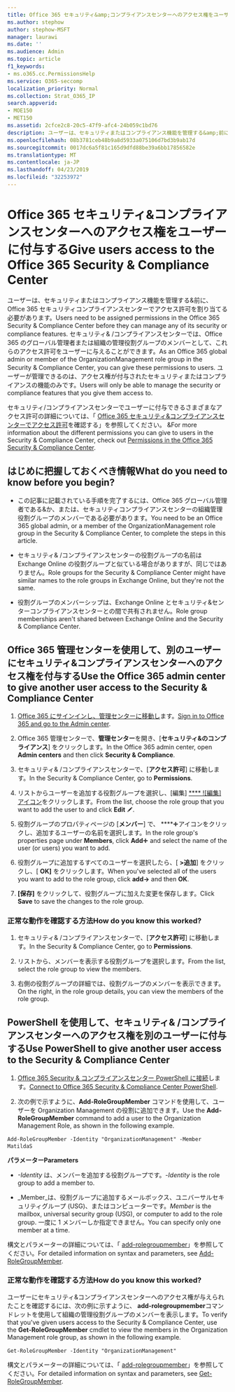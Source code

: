 ```yaml
---
title: Office 365 セキュリティ&amp;コンプライアンスセンターへのアクセス権をユーザーに付与する
ms.author: stephow
author: stephow-MSFT
manager: laurawi
ms.date: ''
ms.audience: Admin
ms.topic: article
f1_keywords:
- ms.o365.cc.PermissionsHelp
ms.service: O365-seccomp
localization_priority: Normal
ms.collection: Strat_O365_IP
search.appverid:
- MOE150
- MET150
ms.assetid: 2cfce2c8-20c5-47f9-afc4-24b059c1bd76
description: ユーザーは、セキュリティまたはコンプライアンス機能を管理する&amp;前に、Office 365 セキュリティコンプライアンスセンターでアクセス許可を割り当てる必要があります。
ms.openlocfilehash: 08b3781ceb48b9a8d5933a075106d7bd3b9ab17d
ms.sourcegitcommit: 0017dc6a5f81c165d9dfd88be39a6bb17856582e
ms.translationtype: MT
ms.contentlocale: ja-JP
ms.lasthandoff: 04/23/2019
ms.locfileid: "32253972"
---
```

# <a name="give-users-access-to-the-office-365-security-amp-compliance-center"></a><span data-ttu-id="86dec-103">Office 365 セキュリティ&amp;コンプライアンスセンターへのアクセス権をユーザーに付与する</span><span class="sxs-lookup"><span data-stu-id="86dec-103">Give users access to the Office 365 Security &amp; Compliance Center</span></span>

<span data-ttu-id="86dec-104">ユーザーは、セキュリティまたはコンプライアンス機能を管理する&amp;前に、Office 365 セキュリティコンプライアンスセンターでアクセス許可を割り当てる必要があります。</span><span class="sxs-lookup"><span data-stu-id="86dec-104">Users need to be assigned permissions in the Office 365 Security &amp; Compliance Center before they can manage any of its security or compliance features.</span></span> <span data-ttu-id="86dec-105">セキュリティ&amp; /コンプライアンスセンターでは、Office 365 のグローバル管理者または組織の管理役割グループのメンバーとして、これらのアクセス許可をユーザーに与えることができます。</span><span class="sxs-lookup"><span data-stu-id="86dec-105">As an Office 365 global admin or member of the OrganizationManagement role group in the Security &amp; Compliance Center, you can give these permissions to users.</span></span> <span data-ttu-id="86dec-106">ユーザーが管理できるのは、アクセス権が付与されたセキュリティまたはコンプライアンスの機能のみです。</span><span class="sxs-lookup"><span data-stu-id="86dec-106">Users will only be able to manage the security or compliance features that you give them access to.</span></span> 
  
<span data-ttu-id="86dec-107">セキュリティ/コンプライアンスセンターでユーザーに付与できるさまざまなアクセス許可の詳細については、「 [Office 365 セキュリティ&amp;コンプライアンスセンターでアクセス許可](permissions-in-the-security-and-compliance-center.md)を確認する」を参照してください。 &amp;</span><span class="sxs-lookup"><span data-stu-id="86dec-107">For more information about the different permissions you can give to users in the Security &amp; Compliance Center, check out [Permissions in the Office 365 Security &amp; Compliance Center](permissions-in-the-security-and-compliance-center.md).</span></span>
  
## <a name="what-do-you-need-to-know-before-you-begin"></a><span data-ttu-id="86dec-108">はじめに把握しておくべき情報</span><span class="sxs-lookup"><span data-stu-id="86dec-108">What do you need to know before you begin?</span></span>

- <span data-ttu-id="86dec-109">この記事に記載されている手順を完了するには、Office 365 グローバル管理者である&amp;か、または、セキュリティコンプライアンスセンターの組織管理役割グループのメンバーである必要があります。</span><span class="sxs-lookup"><span data-stu-id="86dec-109">You need to be an Office 365 global admin, or a member of the OrganizationManagement role group in the Security &amp; Compliance Center, to complete the steps in this article.</span></span>
    
- <span data-ttu-id="86dec-110">セキュリティ&amp; /コンプライアンスセンターの役割グループの名前は Exchange Online の役割グループと似ている場合がありますが、同じではありません。</span><span class="sxs-lookup"><span data-stu-id="86dec-110">Role groups for the Security &amp; Compliance Center might have similar names to the role groups in Exchange Online, but they're not the same.</span></span> 
    
- <span data-ttu-id="86dec-111">役割グループのメンバーシップは、Exchange Online とセキュリティ&amp;センターコンプライアンスセンターとの間で共有されません。</span><span class="sxs-lookup"><span data-stu-id="86dec-111">Role group memberships aren't shared between Exchange Online and the Security &amp; Compliance Center.</span></span>
    
## <a name="use-the-office-365-admin-center-to-give-another-user-access-to-the-security-amp-compliance-center"></a><span data-ttu-id="86dec-112">Office 365 管理センターを使用して、別のユーザーにセキュリティ&amp;コンプライアンスセンターへのアクセス権を付与する</span><span class="sxs-lookup"><span data-stu-id="86dec-112">Use the Office 365 admin center to give another user access to the Security &amp; Compliance Center</span></span>

1. <span data-ttu-id="86dec-113">[Office 365 にサインインし、管理センターに移動し](https://go.microsoft.com/fwlink/p/?LinkId=525275)ます。</span><span class="sxs-lookup"><span data-stu-id="86dec-113">[Sign in to Office 365 and go to the Admin center](https://go.microsoft.com/fwlink/p/?LinkId=525275).</span></span>
    
2. <span data-ttu-id="86dec-114">Office 365 管理センターで、**管理センター**を開き、[**セキュリティ&amp;のコンプライアンス**] をクリックします。</span><span class="sxs-lookup"><span data-stu-id="86dec-114">In the Office 365 admin center, open **Admin centers** and then click **Security &amp; Compliance**.</span></span> 
    
3. <span data-ttu-id="86dec-115">セキュリティ&amp; /コンプライアンスセンターで、[**アクセス許可**] に移動します。</span><span class="sxs-lookup"><span data-stu-id="86dec-115">In the Security &amp; Compliance Center, go to **Permissions**.</span></span>
    
4. <span data-ttu-id="86dec-116">リストからユーザーを追加する役割グループを選択し、[編集] [ \*\*\*\* ![編集] アイコン](media/O365_MDM_CreatePolicy_EditIcon.gif)をクリックします。</span><span class="sxs-lookup"><span data-stu-id="86dec-116">From the list, choose the role group that you want to add the user to and click **Edit** ![Edit icon](media/O365_MDM_CreatePolicy_EditIcon.gif).</span></span>
    
5. <span data-ttu-id="86dec-117">役割グループのプロパティページの [**メンバー**] で、 \*\*\*\*![[追加]](media/ITPro-EAC-AddIcon.gif)アイコンをクリックし、追加するユーザーの名前を選択します。</span><span class="sxs-lookup"><span data-stu-id="86dec-117">In the role group's properties page under **Members**, click **Add**![Add Icon](media/ITPro-EAC-AddIcon.gif) and select the name of the user (or users) you want to add.</span></span> 
    
6. <span data-ttu-id="86dec-118">役割グループに追加するすべてのユーザーを選択したら、[ **\>追加**] をクリックし、[ **OK]** をクリックします。</span><span class="sxs-lookup"><span data-stu-id="86dec-118">When you've selected all of the users you want to add to the role group, click **add-\>** and then **OK**.</span></span>
    
7. <span data-ttu-id="86dec-119">**[保存]** をクリックして、役割グループに加えた変更を保存します。</span><span class="sxs-lookup"><span data-stu-id="86dec-119">Click **Save** to save the changes to the role group.</span></span> 
    
### <a name="how-do-you-know-this-worked"></a><span data-ttu-id="86dec-120">正常な動作を確認する方法</span><span class="sxs-lookup"><span data-stu-id="86dec-120">How do you know this worked?</span></span>

1. <span data-ttu-id="86dec-121">セキュリティ&amp; /コンプライアンスセンターで、[**アクセス許可**] に移動します。</span><span class="sxs-lookup"><span data-stu-id="86dec-121">In the Security &amp; Compliance Center, go to **Permissions**.</span></span>
    
2. <span data-ttu-id="86dec-122">リストから、メンバーを表示する役割グループを選択します。</span><span class="sxs-lookup"><span data-stu-id="86dec-122">From the list, select the role group to view the members.</span></span>
    
3. <span data-ttu-id="86dec-123">右側の役割グループの詳細では、役割グループのメンバーを表示できます。</span><span class="sxs-lookup"><span data-stu-id="86dec-123">On the right, in the role group details, you can view the members of the role group.</span></span>
    
## <a name="use-powershell-to-give-another-user-access-to-the-security-amp-compliance-center"></a><span data-ttu-id="86dec-124">PowerShell を使用して、セキュリティ&amp; /コンプライアンスセンターへのアクセス権を別のユーザーに付与する</span><span class="sxs-lookup"><span data-stu-id="86dec-124">Use PowerShell to give another user access to the Security &amp; Compliance Center</span></span>

1. <span data-ttu-id="86dec-125">[Office 365 Security & コンプライアンスセンター PowerShell に接続](https://docs.microsoft.com/en-us/powershell/exchange/office-365-scc/connect-to-scc-powershell/connect-to-scc-powershell?view=exchange-ps)します。</span><span class="sxs-lookup"><span data-stu-id="86dec-125">[Connect to Office 365 Security & Compliance Center PowerShell](https://docs.microsoft.com/en-us/powershell/exchange/office-365-scc/connect-to-scc-powershell/connect-to-scc-powershell?view=exchange-ps).</span></span>
    
2. <span data-ttu-id="86dec-126">次の例で示すように、**Add-RoleGroupMember** コマンドを使用して、ユーザーを Organization Management の役割に追加できます。</span><span class="sxs-lookup"><span data-stu-id="86dec-126">Use the **Add-RoleGroupMember** command to add a user to the Organization Management Role, as shown in the following example.</span></span> 
    
  ```
  Add-RoleGroupMember -Identity "OrganizationManagement" -Member MatildaS
  
  ```

 <span data-ttu-id="86dec-127">**パラメーター**</span><span class="sxs-lookup"><span data-stu-id="86dec-127">**Parameters**</span></span>
  
- <span data-ttu-id="86dec-128">_-Identity_ は、メンバーを追加する役割グループです。</span><span class="sxs-lookup"><span data-stu-id="86dec-128">_-Identity_ is the role group to add a member to.</span></span> 
    
- <span data-ttu-id="86dec-129">_Member_は、役割グループに追加するメールボックス、ユニバーサルセキュリティグループ (USG)、またはコンピューターです。</span><span class="sxs-lookup"><span data-stu-id="86dec-129">_Member_ is the mailbox, universal security group (USG), or computer to add to the role group.</span></span> <span data-ttu-id="86dec-130">一度に 1 メンバーしか指定できません。</span><span class="sxs-lookup"><span data-stu-id="86dec-130">You can specify only one member at a time.</span></span> 
    
<span data-ttu-id="86dec-131">構文とパラメーターの詳細については、「 [add-rolegroupmember](https://go.microsoft.com/fwlink/p/?LinkId=510859)」を参照してください。</span><span class="sxs-lookup"><span data-stu-id="86dec-131">For detailed information on syntax and parameters, see [Add-RoleGroupMember](https://go.microsoft.com/fwlink/p/?LinkId=510859).</span></span>
  
### <a name="how-do-you-know-this-worked"></a><span data-ttu-id="86dec-132">正常な動作を確認する方法</span><span class="sxs-lookup"><span data-stu-id="86dec-132">How do you know this worked?</span></span>

<span data-ttu-id="86dec-133">ユーザーにセキュリティ&amp;コンプライアンスセンターへのアクセス権が与えられたことを確認するには、次の例に示すように、 **add-rolegroupmember**コマンドレットを使用して組織の管理役割グループのメンバーを表示します。</span><span class="sxs-lookup"><span data-stu-id="86dec-133">To verify that you've given users access to the Security &amp; Compliance Center, use the **Get-RoleGroupMember** cmdlet to view the members in the Organization Management role group, as shown in the following example.</span></span> 
  
```
Get-RoleGroupMember -Identity "OrganizationManagement"

```

<span data-ttu-id="86dec-134">構文とパラメーターの詳細については、「 [add-rolegroupmember](https://go.microsoft.com/fwlink/p/?LinkId=510860)」を参照してください。</span><span class="sxs-lookup"><span data-stu-id="86dec-134">For detailed information on syntax and parameters, see [Get-RoleGroupMember](https://go.microsoft.com/fwlink/p/?LinkId=510860).</span></span>
  

